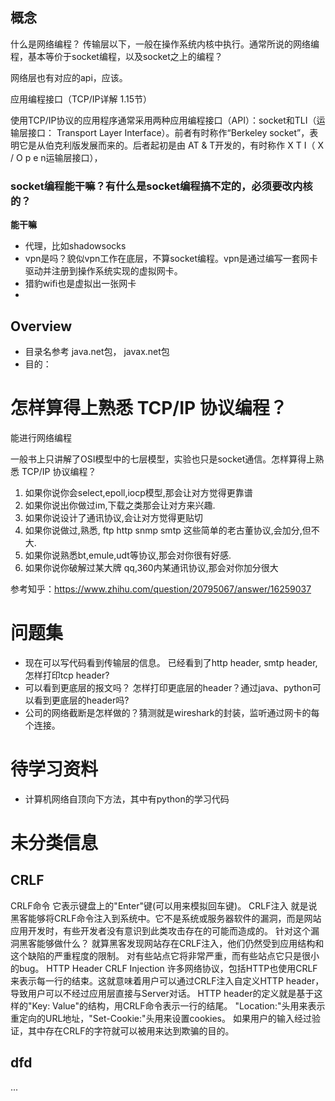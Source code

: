 
## 概念

什么是网络编程？
传输层以下，一般在操作系统内核中执行。通常所说的网络编程，基本等价于socket编程，以及socket之上的编程？

网络层也有对应的api，应该。


应用编程接口（TCP/IP详解 1.15节）

使用TCP/IP协议的应用程序通常采用两种应用编程接口（API）：socket和TLI（运输层接口： Transport Layer Interface）。前者有时称作“Berkeley socket”，表明它是从伯克利版发展而来的。后者起初是由 AT & T开发的，有时称作 X T I（ X / O p e n运输层接口），


### socket编程能干嘛？有什么是socket编程搞不定的，必须要改内核的？

**能干嘛**
- 代理，比如shadowsocks
- vpn是吗？貌似vpn工作在底层，不算socket编程。vpn是通过编写一套网卡驱动并注册到操作系统实现的虚拟网卡。
- 猎豹wifi也是虚拟出一张网卡
-



## Overview

- 目录名参考 java.net包， javax.net包
- 目的：

# 怎样算得上熟悉 TCP/IP 协议编程？

能进行网络编程

一般书上只讲解了OSI模型中的七层模型，实验也只是socket通信。怎样算得上熟悉 TCP/IP 协议编程？

1. 如果你说你会select,epoll,iocp模型,那会让对方觉得更靠谱
1. 如果你说出你做过im,下载之类那会让对方来兴趣.
1. 如果你说设计了通讯协议,会让对方觉得更贴切
1. 如果你说做过,熟悉, ftp http snmp smtp 这些简单的老古董协议,会加分,但不大.
1. 如果你说熟悉bt,emule,udt等协议,那会对你很有好感.
1. 如果你说你破解过某大牌 qq,360内某通讯协议,那会对你加分很大

参考知乎：https://www.zhihu.com/question/20795067/answer/16259037


# 问题集
- 现在可以写代码看到传输层的信息。 已经看到了http header, smtp header, 怎样打印tcp header?
- 可以看到更底层的报文吗？ 怎样打印更底层的header？通过java、python可以看到更底层的header吗?
- 公司的网络截断是怎样做的？猜测就是wireshark的封装，监听通过网卡的每个连接。





# 待学习资料

- 计算机网络自顶向下方法，其中有python的学习代码


# 未分类信息

## CRLF

CRLF命令
它表示键盘上的"Enter"键(可以用来模拟回车键)。
CRLF注入
就是说黑客能够将CRLF命令注入到系统中。它不是系统或服务器软件的漏洞，而是网站应用开发时，有些开发者没有意识到此类攻击存在的可能而造成的。
针对这个漏洞黑客能够做什么？
就算黑客发现网站存在CRLF注入，他们仍然受到应用结构和这个缺陷的严重程度的限制。
对有些站点它将非常严重，而有些站点它只是很小的bug。
HTTP Header CRLF Injection
许多网络协议，包括HTTP也使用CRLF来表示每一行的结束。这就意味着用户可以通过CRLF注入自定义HTTP header，导致用户可以不经过应用层直接与Server对话。
HTTP header的定义就是基于这样的"Key: Value"的结构，用CRLF命令表示一行的结尾。
"Location:"头用来表示重定向的URL地址，"Set-Cookie:"头用来设置cookies。
如果用户的输入经过验证，其中存在CRLF的字符就可以被用来达到欺骗的目的。


## dfd

...
